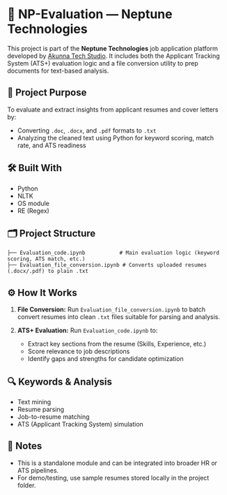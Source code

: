 # 🧠 NP-Evaluation — Neptune Technologies

This project is part of the **Neptune Technologies** job application platform developed by [Akunna Tech Studio](https://akunnatechstudio.com/mining). It includes both the Applicant Tracking System (ATS+) evaluation logic and a file conversion utility to prep documents for text-based analysis.

## 📌 Project Purpose

To evaluate and extract insights from applicant resumes and cover letters by:

* Converting `.doc`, `.docx`, and `.pdf` formats to `.txt`
* Analyzing the cleaned text using Python for keyword scoring, match rate, and ATS readiness

## 🛠️ Built With

* Python
* NLTK
* OS module
* RE (Regex)

## 🗂️ Project Structure

```
├── Evaluation_code.ipynb           # Main evaluation logic (keyword scoring, ATS match, etc.)
├── Evaluation_file_conversion.ipynb # Converts uploaded resumes (.docx/.pdf) to plain .txt
```

## ⚙️ How It Works

1. **File Conversion:**
   Run `Evaluation_file_conversion.ipynb` to batch convert resumes into clean `.txt` files suitable for parsing and analysis.

2. **ATS+ Evaluation:**
   Run `Evaluation_code.ipynb` to:

   * Extract key sections from the resume (Skills, Experience, etc.)
   * Score relevance to job descriptions
   * Identify gaps and strengths for candidate optimization

## 🔍 Keywords & Analysis

* Text mining
* Resume parsing
* Job-to-resume matching
* ATS (Applicant Tracking System) simulation

## 📝 Notes

* This is a standalone module and can be integrated into broader HR or ATS pipelines.
* For demo/testing, use sample resumes stored locally in the project folder.
